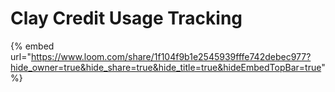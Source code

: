 # Clay Credit Usage Tracking

{% embed url="https://www.loom.com/share/1f104f9b1e2545939fffe742debec977?hide_owner=true&hide_share=true&hide_title=true&hideEmbedTopBar=true" %}
